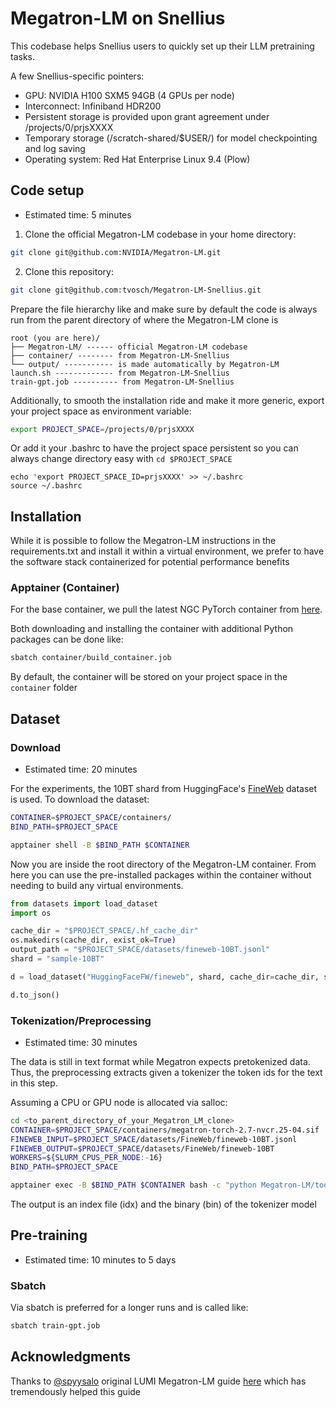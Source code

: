 # Megatron-LM on Snellius
This codebase helps Snellius users to quickly set up their LLM pretraining tasks.


A few Snellius-specific pointers:
- GPU: NVIDIA H100 SXM5 94GB (4 GPUs per node)
- Interconnect: Infiniband HDR200
- Persistent storage is provided upon grant agreement under /projects/0/prjsXXXX
- Temporary storage (/scratch-shared/$USER/) for model checkpointing and log saving
- Operating system: Red Hat Enterprise Linux 9.4 (Plow)


## Code setup
- Estimated time: 5 minutes

1. Clone the official Megatron-LM codebase in your home directory:
```bash
git clone git@github.com:NVIDIA/Megatron-LM.git
```

2. Clone this repository:
```bash
git clone git@github.com:tvosch/Megatron-LM-Snellius.git
```

Prepare the file hierarchy like and make sure by default the code is always run from the parent directory of where the Megatron-LM clone is
```
root (you are here)/
├── Megatron-LM/ ------ official Megatron-LM codebase
├── container/ -------- from Megatron-LM-Snellius
└── output/ ----------- is made automatically by Megatron-LM
launch.sh ------------- from Megatron-LM-Snellius
train-gpt.job ---------- from Megatron-LM-Snellius
```

Additionally, to smooth the installation ride and make it more generic, export your project space as environment variable:
```bash
export PROJECT_SPACE=/projects/0/prjsXXXX
```

Or add it your .bashrc to have the project space persistent so you can always change directory easy with `cd $PROJECT_SPACE`
```
echo 'export PROJECT_SPACE_ID=prjsXXXX' >> ~/.bashrc
source ~/.bashrc
```

## Installation
While it is possible to follow the Megatron-LM instructions in the requirements.txt and install it within a virtual environment, we prefer to have the software stack containerized for potential performance benefits

### Apptainer (Container)
For the base container, we pull the latest NGC PyTorch container from [here](https://catalog.ngc.nvidia.com/orgs/nvidia/containers/pytorch).

Both downloading and installing the container with additional Python packages can be done like:

```bash
sbatch container/build_container.job
```

By default, the container will be stored on your project space in the `container` folder

## Dataset


### Download
- Estimated time: 20 minutes

For the experiments, the 10BT shard from HuggingFace's [FineWeb](https://huggingface.co/datasets/HuggingFaceFW/fineweb) dataset is used. To download the dataset:
```bash
CONTAINER=$PROJECT_SPACE/containers/
BIND_PATH=$PROJECT_SPACE

apptainer shell -B $BIND_PATH $CONTAINER
```

Now you are inside the root directory of the Megatron-LM container. From here you can use the pre-installed packages within the container without needing to build any virtual environments. 

```python
from datasets import load_dataset
import os

cache_dir = "$PROJECT_SPACE/.hf_cache_dir"
os.makedirs(cache_dir, exist_ok=True)
output_path = "$PROJECT_SPACE/datasets/fineweb-10BT.jsonl"
shard = "sample-10BT"

d = load_dataset("HuggingFaceFW/fineweb", shard, cache_dir=cache_dir, split="train")

d.to_json()
```

### Tokenization/Preprocessing
- Estimated time: 30 minutes


The data is still in text format while Megatron expects pretokenized data. Thus, the preprocessing extracts given a tokenizer the token ids for the text in this step.


Assuming a CPU or GPU node is allocated via salloc:
```bash
cd <to_parent_directory_of_your_Megatron_LM_clone>
CONTAINER=$PROJECT_SPACE/containers/megatron-torch-2.7-nvcr.25-04.sif
FINEWEB_INPUT=$PROJECT_SPACE/datasets/FineWeb/fineweb-10BT.jsonl
FINEWEB_OUTPUT=$PROJECT_SPACE/datasets/FineWeb/fineweb-10BT
WORKERS=${SLURM_CPUS_PER_NODE:-16}
BIND_PATH=$PROJECT_SPACE

apptainer exec -B $BIND_PATH $CONTAINER bash -c "python Megatron-LM/tools/preprocess_data.py --input $FINEWEB_INPUT--output FINEWEB_OUTPUT --tokenizer-type HuggingFaceTokenizer --tokenizer-model gpt2 --append-eod --log-interval 10000 --workers $WORKERS$"
```

The output is an index file (idx) and the binary (bin) of the tokenizer model

## Pre-training
- Estimated time: 10 minutes to 5 days

### Sbatch
Via sbatch is preferred for a longer runs and is called like:
```bash
sbatch train-gpt.job
```



## Acknowledgments
Thanks to [@spyysalo](https://github.com/spyysalo) original LUMI Megatron-LM guide [here](https://github.com/spyysalo/lumi-fineweb-replication) which has tremendously helped this guide
